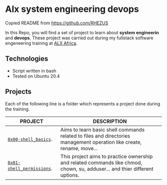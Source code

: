 # Alx system engineering devops


Copied README from https://github.com/RHEZUS


In this Repo, you will find a set of project to learn about **system engineerin**  and **devops**. These project was carried out during my fullstack software engeneering training at [ALX Africa](https://www.alxafrica.com/).

## Technologies

- Script written in bash
- Tested on Ubuntu 20.4

## Projects

Each of the following line is a folder which represents a project done during the training.

| PROJECT | DESCRIPTION |
| ----------- | ----------- |
| [`0x00-shell_basics`](https://github.com/RHEZUS/alx-system_engineering-devops/tree/master/0x00-shell_basics). | Aims to learn basic shell commands related to files and directories management operation like create, rename, move... |
| [`0x01-shell_permissions`](https://github.com/RHEZUS/alx-system_engineering-devops/tree/master/0x01-shell_permissions). | This project aims to practice ownership and related commands like chmod, chown, su, adduser... and thier different uptions. |
